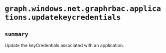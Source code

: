 # `graph.windows.net.graphrbac.applications.updatekeycredentials`

## `summary`
Update the keyCredentials associated with an application.


